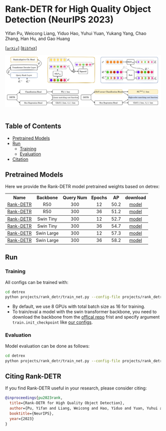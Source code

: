 # Rank-DETR for High Quality Object Detection (NeurIPS 2023)

Yifan Pu, Weicong Liang, Yiduo Hao, Yuhui Yuan, Yukang Yang, Chao Zhang, Han Hu, and Gao Huang

[[`arXiv`](https://arxiv.org/abs/2310.08854)] [[`BibTeX`](#citing-rank-detr)]

<div align="center">
  <img src="./assets/rank_detr_overview.png"/>
</div><br/>


## Table of Contents
- [Pretrained Models](#pretrained-models)
- [Run](#run)
  - [Training](#training)
  - [Evaluation](#evaluation)
- [Citation](#citing-rank-detr)

## Pretrained Models
Here we provide the Rank-DETR model pretrained weights based on detrex:
<table><tbody>
<!-- START TABLE -->
<!-- TABLE HEADER -->
<th valign="bottom">Name</th>
<th valign="bottom">Backbone</th>
<th valign="bottom">Query Num</th>
<th valign="bottom">Epochs</th>
<th valign="bottom">AP</th>
<th valign="bottom">download</th>
<!-- TABLE BODY -->
</tr>
 <tr><td align="left"><a href="configs/rank_detr_r50_two_stage_12ep.py">Rank-DETR</a></td>
<td align="center">R50</td>
<td align="center">300</td>
<td align="center">12</td>
<td align="center">50.2</td>
<td align="center"><a href="https://cloud.tsinghua.edu.cn/f/4cc3dea3c2f64360894f/?dl=1">model</a></td>
</tr>
</tbody>
</tr>
 <tr><td align="left"><a href="configs/rank_detr_r50_two_stage_12ep.py">Rank-DETR</a></td>
<td align="center">R50</td>
<td align="center">300</td>
<td align="center">36</td>
<td align="center">51.2</td>
<td align="center"><a href="https://cloud.tsinghua.edu.cn/f/761f8e9e5bc74d2fa4ce/?dl=1">model</a></td>
</tr>
</tbody>
</tr>
 <tr><td align="left"><a href="configs/rank_detr_r50_two_stage_12ep.py">Rank-DETR</a></td>
<td align="center">Swin Tiny</td>
<td align="center">300</td>
<td align="center">12</td>
<td align="center">52.7</td>
<td align="center"><a href="https://cloud.tsinghua.edu.cn/f/b32aae34fce449aa9aca/?dl=1">model</a></td>
</tr>
</tbody>
</tr>
 <tr><td align="left"><a href="configs/rank_detr_r50_two_stage_12ep.py">Rank-DETR</a></td>
<td align="center">Swin Tiny</td>
<td align="center">300</td>
<td align="center">36</td>
<td align="center">54.7 </td>
<td align="center"><a href="https://cloud.tsinghua.edu.cn/f/649dc9b265a641f5be5c/?dl=1">model</a></td>
</tr>
</tbody>
</tr>
 <tr><td align="left"><a href="configs/rank_detr_r50_two_stage_12ep.py">Rank-DETR</a></td>
<td align="center">Swin Large</td>
<td align="center">300</td>
<td align="center">12</td>
<td align="center">57.3</td>
<td align="center"><a href="https://cloud.tsinghua.edu.cn/f/b03f2e1a148045e78619/?dl=1">model</a></td>
</tr>
</tbody>
</tr>
 <tr><td align="left"><a href="configs/rank_detr_r50_two_stage_12ep.py">Rank-DETR</a></td>
<td align="center">Swin Large</td>
<td align="center">300</td>
<td align="center">36</td>
<td align="center">58.2</td>
<td align="center"><a href="https://cloud.tsinghua.edu.cn/f/34912e493fb644dd8bf4/?dl=1">model</a></td>
</tr>
</tbody></table>



## Run
### Training

All configs can be trained with:

```bash
cd detrex
python projects/rank_detr/train_net.py --config-file projects/rank_detr/configs/path/to/config.py --num-gpus 8
```

* By default, we use 8 GPUs with total batch size as 16 for training.
* To train/eval a model with the swin transformer backbone, you need to download the backbone from the [offical repo](https://github.com/microsoft/Swin-Transformer#main-results-on-imagenet-with-pretrained-models) frist and specify argument `train.init_checkpoint` like [our configs](./configs/rank_detr_swin_tiny_two_stage_12ep.py).

### Evaluation
Model evaluation can be done as follows:
```bash
cd detrex
python projects/rank_detr/train_net.py --config-file projects/rank_detr/configs/path/to/config.py  --eval-only train.init_checkpoint=/path/to/model_checkpoint
```




## Citing Rank-DETR
If you find Rank-DETR useful in your research, please consider citing:

```bibtex
@inproceedings{pu2023rank,
  title={Rank-DETR for High Quality Object Detection},
  author={Pu, Yifan and Liang, Weicong and Hao, Yiduo and Yuan, Yuhui and Yang, Yukang and Zhang, Chao and Hu, Han and Huang, Gao},
  booktitle={NeurIPS},
  year={2023}
}
```